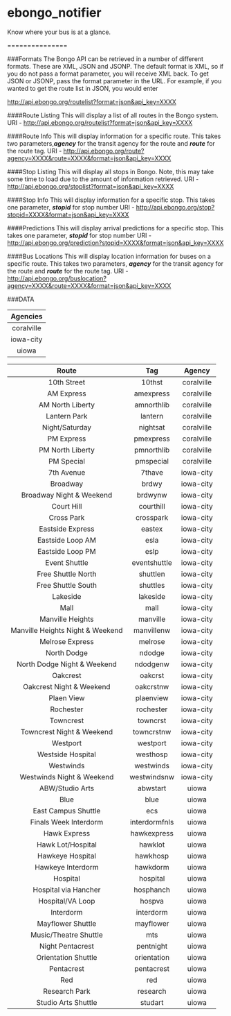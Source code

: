 ebongo_notifier
===============

Know where your bus is at a glance.

===============

###Formats
The Bongo API can be retrieved in a number of different formats. These are XML, JSON and JSONP. The default format is XML, so if you do not pass a format parameter, you will receive XML back. To get JSON or JSONP, pass the format parameter in the URL. For example, if you wanted to get the route list in JSON, you would enter

http://api.ebongo.org/routelist?format=json&api_key=XXXX

####Route Listing
This will display a list of all routes in the Bongo system.
URI - http://api.ebongo.org/routelist?format=json&api_key=XXXX

####Route Info
This will display information for a specific route. This takes two parameters,**_agency_** for the transit agency for the route and **_route_** for the route tag.
URI - http://api.ebongo.org/route?agency=XXXX&route=XXXX&format=json&api_key=XXXX

####Stop Listing
This will display all stops in Bongo. Note, this may take some time to load due to the amount of information retrieved.
URI - http://api.ebongo.org/stoplist?format=json&api_key=XXXX

####Stop Info
This will display information for a specific stop. This takes one parameter, **_stopid_** for stop number
URI - http://api.ebongo.org/stop?stopid=XXXX&format=json&api_key=XXXX

####Predictions
This will display arrival predictions for a specific stop. This takes one parameter, **_stopid_** for stop number
URI - http://api.ebongo.org/prediction?stopid=XXXX&format=json&api_key=XXXX

####Bus Locations
This will display location information for buses on a specific route. This takes two parameters, **_agency_** for the transit agency for the route and **_route_** for the route tag.
URI - http://api.ebongo.org/buslocation?agency=XXXX&route=XXXX&format=json&api_key=XXXX

###DATA

| Agencies |
|:------:|
| coralville |
| iowa-city |
| uiowa |

| Route | Tag | Agency|
|:-----:|:---:|:-----:|
|10th Street|10thst|coralville|
|AM Express|amexpress|coralville|
|AM North Liberty|amnorthlib|coralville|
|Lantern Park|lantern|coralville|
|Night/Saturday|nightsat|coralville|
|PM Express|pmexpress|coralville|
|PM North Liberty|pmnorthlib|coralville|
|PM Special|pmspecial|coralville|
|7th Avenue|7thave|iowa-city|
|Broadway|brdwy|iowa-city|
|Broadway Night & Weekend|brdwynw|iowa-city|
|Court Hill|courthill|iowa-city|
|Cross Park|crosspark|iowa-city|
|Eastside Express|eastex|iowa-city|
|Eastside Loop AM|esla|iowa-city|
|Eastside Loop PM|eslp|iowa-city|
|Event Shuttle|eventshuttle|iowa-city|
|Free Shuttle North|shuttlen|iowa-city|
|Free Shuttle South|shuttles|iowa-city|
|Lakeside|lakeside|iowa-city|
|Mall|mall|iowa-city|
|Manville Heights|manville|iowa-city|
|Manville Heights Night & Weekend|manvillenw|iowa-city|
|Melrose Express|melrose|iowa-city|
|North Dodge|ndodge|iowa-city|
|North Dodge Night & Weekend|ndodgenw|iowa-city|
|Oakcrest|oakcrst|iowa-city|
|Oakcrest Night & Weekend|oakcrstnw|iowa-city|
|Plaen View|plaenview|iowa-city|
|Rochester|rochester|iowa-city|
|Towncrest|towncrst|iowa-city|
|Towncrest Night & Weekend|towncrstnw|iowa-city|
|Westport|westport|iowa-city|
|Westside Hospital|westhosp|iowa-city|
|Westwinds|westwinds|iowa-city|
|Westwinds Night & Weekend|westwindsnw|iowa-city|
|ABW/Studio Arts|abwstart|uiowa|
|Blue|blue|uiowa|
|East Campus Shuttle|ecs|uiowa|
|Finals Week Interdorm|interdormfnls|uiowa|
|Hawk Express|hawkexpress|uiowa|
|Hawk Lot/Hospital|hawklot|uiowa|
|Hawkeye Hospital|hawkhosp|uiowa|
|Hawkeye Interdorm|hawkdorm|uiowa|
|Hospital|hospital|uiowa|
|Hospital via Hancher|hosphanch|uiowa|
|Hospital/VA Loop|hospva|uiowa|
|Interdorm|interdorm|uiowa|
|Mayflower Shuttle|mayflower|uiowa|
|Music/Theatre Shuttle|mts|uiowa|
|Night Pentacrest|pentnight|uiowa|
|Orientation Shuttle|orientation|uiowa|
|Pentacrest|pentacrest|uiowa|
|Red|red|uiowa|
|Research Park|research|uiowa|
|Studio Arts Shuttle|studart|uiowa|

